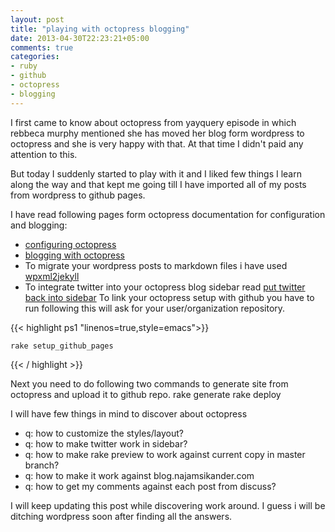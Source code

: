 ```yaml
---
layout: post
title: "playing with octopress blogging"
date: 2013-04-30T22:23:21+05:00
comments: true
categories: 
- ruby 
- github 
- octopress
- blogging
---
```

I first came to know about octopress from yayquery episode in which rebbeca murphy mentioned she has moved her blog form wordpress to octopress and she is very happy with that. At that time I didn't paid any attention to this. 

But today I suddenly started to play with it and I liked few things I learn along the way and that kept me going till I have imported all of my posts from wordpress to github pages.


I have read following pages form octopress documentation for configuration and blogging:

* [configuring octopress](http://octopress.org/docs/configuring/)
* [blogging with octopress](http://octopress.org/docs/blogging/)
* To migrate your wordpress posts to markdown files i have used [wpxml2jekyll](https://github.com/theaob/wpXml2Jekyll)
* To integrate twitter into your octopress blog sidebar read [put twitter back into sidebar](http://blog.jmac.org/blog/2013/03/30/putting-twitter-back-into-octopress/)
To link your octopress setup with github you have to run following this will ask for your user/organization repository.

{{< highlight ps1  "linenos=true,style=emacs">}}

	rake setup_github_pages
{{< / highlight >}}

Next you need to do following two commands to generate site from octopress and upload it to github repo.
	rake generate
	rake deploy

I will have few things in mind to discover about octopress

* q: how to customize the styles/layout?
* q: how to make twitter work in sidebar?
* q: how to make rake preview to work against current copy in master branch?
* q: how to make it work against blog.najamsikander.com
* q: how to get my comments against each post from discuss?

I will keep updating this post while discovering work around. I guess i will be ditching wordpress soon after finding all the answers.
